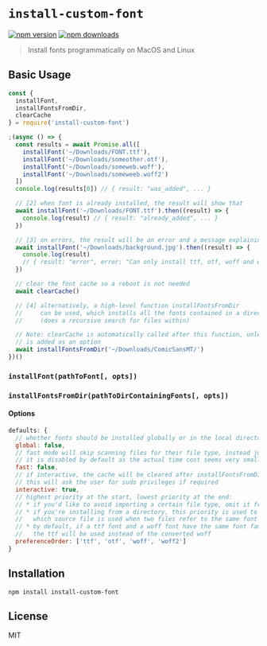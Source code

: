 # `install-custom-font`

[![npm version](https://img.shields.io/npm/v/install-custom-font.svg?style=flat-square)](https://www.npmjs.com/package/install-custom-font)
[![npm downloads](https://img.shields.io/npm/dm/install-custom-font.svg?style=flat-square)](https://www.npmjs.com/package/install-custom-font)

> Install fonts programmatically on MacOS and Linux

## Basic Usage

```jsx
const {
  installFont,
  installFontsFromDir,
  clearCache
} = require('install-custom-font')

;(async () => {
  const results = await Promise.all([
    installFont('~/Downloads/FONT.ttf'),
    installFont('~/Downloads/someother.otf'),
    installFont('~/Downloads/someweb.woff'),
    installFont('~/Downloads/someweeb.woff2')
  ])
  console.log(results[0]) // { result: "was_added", ... }

  // [2] when font is already installed, the result will show that
  await installFont('~/Downloads/FONT.ttf').then((result) => {
    console.log(result) // { result: "already_added", ... }
  })

  // [3] on errors, the result will be an error and a message explaining
  await installFont('~/Downloads/background.jpg').then((result) => {
    console.log(result)
    // { result: "error", error: "Can only install ttf, otf, woff and woff2 fonts", ... }
  })

  // clear the font cache so a reboot is not needed
  await clearCache()

  // [4] alternatively, a high-level function installFontsFromDir
  //     can be used, which installs all the fonts contained in a directory
  //     (does a recursive search for files within)

  // Note: clearCache is automatically called after this function, unless `interactive: false`
  // is added as an option
  await installFontsFromDir('~/Downloads/ComicSansMT/')
})()
```

### `installFont(pathToFont[, opts])`

### `installFontsFromDir(pathToDirContainingFonts[, opts])`

#### Options

```js
defaults: {
  // whether fonts should be installed globally or in the local directory
  global: false,
  // fast mode will skip scanning files for their file type, instead just using the file extension
  // it is disabled by default as the actual time cost seems very small
  fast: false,
  // if interactive, the cache will be cleared after installFontsFromDir automatically
  // this will ask the user for sudo privileges if required
  interactive: true,
  // highest priority at the start, lowest priority at the end:
  // * if you'd like to avoid importing a certain file type, omit it from this array
  // * if you're installing from a directory, this priority is used to determine
  //   which source file is used when two files refer to the same font
  // * by default, if a ttf font and a woff font have the same font family and style,
  //   the ttf will be used instead of the converted woff
  preferenceOrder: ['ttf', 'otf', 'woff', 'woff2']
}
```

## Installation

```
npm install install-custom-font
```

## License

MIT
